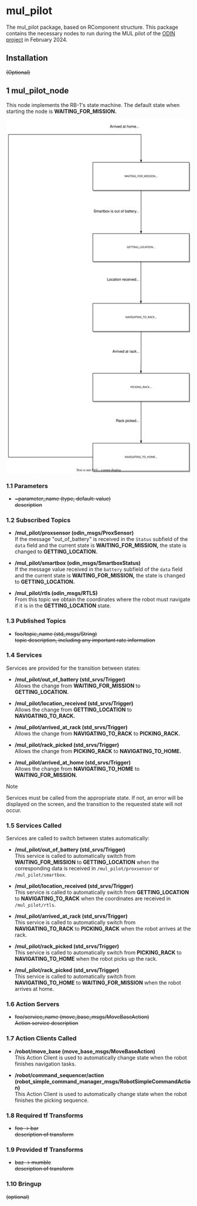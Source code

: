# mul_pilot

The mul_pilot package, based on RComponent structure. This package contains the necessary nodes to run during the MUL pilot of the [ODIN project](https://odin-smarthospitals.eu/) in February 2024.

## Installation

~~(Optional)~~


## 1 mul_pilot_node

This node implements the RB-1's state machine. The default state when starting the node is **WAITING_FOR_MISSION.**

<p align="center">
  <img src="docs/diagrams/rb1.drawio.svg" alt="RB-1's state machine" />
</p>

### 1.1 Parameters

* <del>~parameter_name (type, default: value)\
   description</del>
   
### 1.2 Subscribed Topics

* **/mul_pilot/proxsensor (odin_msgs/ProxSensor)**\
  If the message "out_of_battery" is received in the `Status` subfield of the `data` field and the current state is **WAITING_FOR_MISSION,** the state is changed to **GETTING_LOCATION.**

* **/mul_pilot/smartbox (odin_msgs/SmartboxStatus)**\
  If the message value received in the `battery` subfield of the `data` field and the current state is **WAITING_FOR_MISSION,** the state is changed to **GETTING_LOCATION.**

* **/mul_pilot/rtls (odin_msgs/RTLS)**\
  From this topic we obtain the coordinates where the robot must navigate if it is in the **GETTING_LOCATION** state.

### 1.3 Published Topics

* ~~foo/topic_name (std_msgs/String)\
  topic description, including any important rate information~~

### 1.4 Services

Services are provided for the transition between states:

* **/mul_pilot/out_of_battery (std_srvs/Trigger)**\
  Allows the change from **WAITING_FOR_MISSION** to **GETTING_LOCATION.**

* **/mul_pilot/location_received (std_srvs/Trigger)**\
  Allows the change from **GETTING_LOCATION** to **NAVIGATING_TO_RACK.**

* **/mul_pilot/arrived_at_rack (std_srvs/Trigger)**\
  Allows the change from **NAVIGATING_TO_RACK** to **PICKING_RACK.**

* **/mul_pilot/rack_picked (std_srvs/Trigger)**\
  Allows the change from **PICKING_RACK** to **NAVIGATING_TO_HOME.**

* **/mul_pilot/arrived_at_home (std_srvs/Trigger)**\
  Allows the change from **NAVIGATING_TO_HOME** to **WAITING_FOR_MISSION.**

> [!NOTE]
> Services must be called from the appropriate state. If not, an error will be displayed on the screen, and the transition to the requested state will not occur.

### 1.5 Services Called

Services are called to switch between states automatically:

* **/mul_pilot/out_of_battery (std_srvs/Trigger)**\
  This service is called to automatically switch from **WAITING_FOR_MISSION** to **GETTING_LOCATION** when the corresponding data is received in `/mul_pilot/proxsensor` or `/mul_pilot/smartbox`.

* **/mul_pilot/location_received (std_srvs/Trigger)**\
  This service is called to automatically switch from **GETTING_LOCATION** to **NAVIGATING_TO_RACK** when the coordinates are received in `/mul_pilot/rtls`.

* **/mul_pilot/arrived_at_rack (std_srvs/Trigger)**\
  This service is called to automatically switch from **NAVIGATING_TO_RACK** to **PICKING_RACK** when the robot arrives at the rack.

* **/mul_pilot/rack_picked (std_srvs/Trigger)**\
  This service is called to automatically switch from **PICKING_RACK** to **NAVIGATING_TO_HOME** when the robot picks up the rack.

* **/mul_pilot/rack_picked (std_srvs/Trigger)**\
  This service is called to automatically switch from **NAVIGATING_TO_HOME** to **WAITING_FOR_MISSION** when the robot arrives at home.

### 1.6 Action Servers

* ~~foo/service_name (move_base_msgs/MoveBaseAction)\
  Action service description~~

### 1.7 Action Clients Called

* **/robot/move_base (move_base_msgs/MoveBaseAction)**\
  This Action Client is used to automatically change state when the robot finishes navigation tasks.

* **/robot/command_sequencer/action (robot_simple_command_manager_msgs/RobotSimpleCommandAction)**\
  This Action Client is used to automatically change state when the robot finishes the picking sequence.

### 1.8 Required tf Transforms

* ~~foo → bar\
  description of transform~~

### 1.9 Provided tf Transforms

* ~~baz → mumble\
  description of transform~~

### 1.10 Bringup

~~(optional)~~
